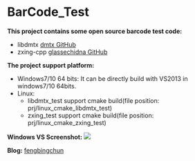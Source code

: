 # BarCode_Test
**This project contains some open source barcode test code:**
- libdmtx [dmtx GitHub](https://github.com/dmtx/libdmtx)
- zxing-cpp [glassechidna GitHub](https://github.com/glassechidna/zxing-cpp)

**The project support platform:**
- Windows7/10 64 bits: It can be directly build with VS2013 in windows7/10 64bits.
- Linux:
	- libdmtx_test support cmake build(file position: prj/linux_cmake_libdmtx_test)
	- zxing_test support cmake build(file position: prj/linux_cmake_zxing_test)

**Windows VS Screenshot:**
![](https://github.com/fengbingchun/BarCode_Test/blob/master/prj/x86_x64_vc12/Screenshot.png)

**Blog:** [fengbingchun](http://blog.csdn.net/fengbingchun/article/category/839689)
